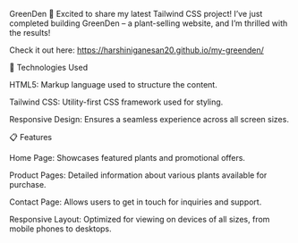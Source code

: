 GreenDen 🌿 Excited to share my latest Tailwind CSS project! I’ve just completed building GreenDen – a plant-selling website, and I’m thrilled with the results!

Check it out here: https://harshiniganesan20.github.io/my-greenden/

🔧 Technologies Used

HTML5: Markup language used to structure the content.

Tailwind CSS: Utility-first CSS framework used for styling.

Responsive Design: Ensures a seamless experience across all screen sizes.

📋 Features

Home Page: Showcases featured plants and promotional offers.

Product Pages: Detailed information about various plants available for purchase.

Contact Page: Allows users to get in touch for inquiries and support.

Responsive Layout: Optimized for viewing on devices of all sizes, from mobile phones to desktops.
